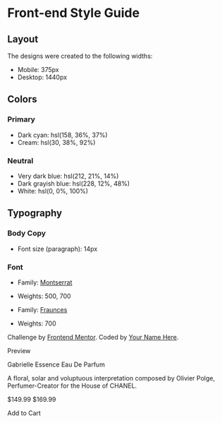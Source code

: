 # Front-end Style Guide

## Layout

The designs were created to the following widths:

- Mobile: 375px
- Desktop: 1440px

## Colors

### Primary

- Dark cyan: hsl(158, 36%, 37%)
- Cream: hsl(30, 38%, 92%)

### Neutral

- Very dark blue: hsl(212, 21%, 14%)
- Dark grayish blue: hsl(228, 12%, 48%)
- White: hsl(0, 0%, 100%)

## Typography

### Body Copy

- Font size (paragraph): 14px

### Font

- Family: [Montserrat](https://fonts.google.com/specimen/Montserrat)
- Weights: 500, 700

- Family: [Fraunces](https://fonts.google.com/specimen/Fraunces)
- Weights: 700

<div class="attribution">
  Challenge by <a href="https://www.frontendmentor.io?ref=challenge" target="_blank">Frontend Mentor</a>.
  Coded by <a href="#">Your Name Here</a>.
</div>

Preview

Gabrielle Essence Eau De Parfum

A floral, solar and voluptuous interpretation composed by Olivier Polge,
Perfumer-Creator for the House of CHANEL.

$149.99
$169.99

Add to Cart
